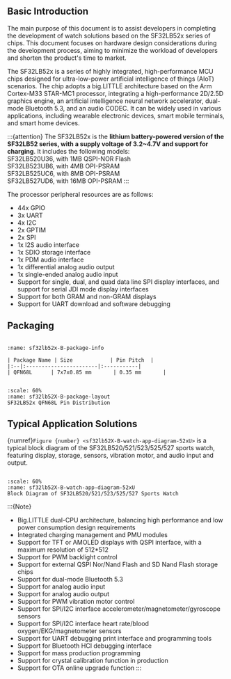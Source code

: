 ## Basic Introduction

The main purpose of this document is to assist developers in completing the development of watch solutions based on the SF32LB52x series of chips. This document focuses on hardware design considerations during the development process, aiming to minimize the workload of developers and shorten the product's time to market.

The SF32LB52x is a series of highly integrated, high-performance MCU chips designed for ultra-low-power artificial intelligence of things (AIoT) scenarios. The chip adopts a big.LITTLE architecture based on the Arm Cortex-M33 STAR-MC1 processor, integrating a high-performance 2D/2.5D graphics engine, an artificial intelligence neural network accelerator, dual-mode Bluetooth 5.3, and an audio CODEC. It can be widely used in various applications, including wearable electronic devices, smart mobile terminals, and smart home devices.

:::{attention}
The SF32LB52x is the **lithium battery-powered version of the SF32LB52 series, with a supply voltage of 3.2~4.7V and support for charging**. It includes the following models: \
SF32LB520U36, with 1MB QSPI-NOR Flash \
SF32LB523UB6, with 4MB OPI-PSRAM \
SF32LB525UC6, with 8MB OPI-PSRAM \
SF32LB527UD6, with 16MB OPI-PSRAM
:::

The processor peripheral resources are as follows:

- 44x GPIO
- 3x UART
- 4x I2C
- 2x GPTIM
- 2x SPI
- 1x I2S audio interface
- 1x SDIO storage interface
- 1x PDM audio interface
- 1x differential analog audio output
- 1x single-ended analog audio input
- Support for single, dual, and quad data line SPI display interfaces, and support for serial JDI mode display interfaces
- Support for both GRAM and non-GRAM displays
- Support for UART download and software debugging

## Packaging

```{table} Packaging Information Table

:name: sf32lb52x-B-package-info

| Package Name | Size            | Pin Pitch  |
|:--|:-----------------------|:-----------|
| QFN68L      | 7x7x0.85 mm       | 0.35 mm       |

```

```{figure} assets/sf32lb52x-A-package-layout.png

:scale: 60%
:name: sf32lb52X-B-package-layout
SF32LB52x QFN68L Pin Distribution
```

## Typical Application Solutions

{numref}`Figure {number} <sf32lb52X-B-watch-app-diagram-52xU>` is a typical block diagram of the SF32LB520/521/523/525/527 sports watch, featuring display, storage, sensors, vibration motor, and audio input and output.

```{figure} assets/sf32lb52X-B-watch-app-diagram-52xU.png

:scale: 60%
:name: sf32lb52X-B-watch-app-diagram-52xU
Block Diagram of SF32LB520/521/523/525/527 Sports Watch
```

:::{Note} 
   - Big.LITTLE dual-CPU architecture, balancing high performance and low power consumption design requirements
   - Integrated charging management and PMU modules
   - Support for TFT or AMOLED displays with QSPI interface, with a maximum resolution of 512*512
   - Support for PWM backlight control
   - Support for external QSPI Nor/Nand Flash and SD Nand Flash storage chips
   - Support for dual-mode Bluetooth 5.3
   - Support for analog audio input
   - Support for analog audio output
   - Support for PWM vibration motor control
   - Support for SPI/I2C interface accelerometer/magnetometer/gyroscope sensors
   - Support for SPI/I2C interface heart rate/blood oxygen/EKG/magnetometer sensors
   - Support for UART debugging print interface and programming tools
   - Support for Bluetooth HCI debugging interface
   - Support for mass production programming
   - Support for crystal calibration function in production
   - Support for OTA online upgrade function
:::